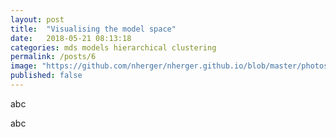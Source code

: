 ```yaml
---
layout: post
title:  "Visualising the model space"
date:   2018-05-21 08:13:18
categories: mds models hierarchical clustering
permalink: /posts/6
image: "https://github.com/nherger/nherger.github.io/blob/master/photos/MDS_banner.png?raw=true"
published: false
---
```


abc

<!--more-->

abc
